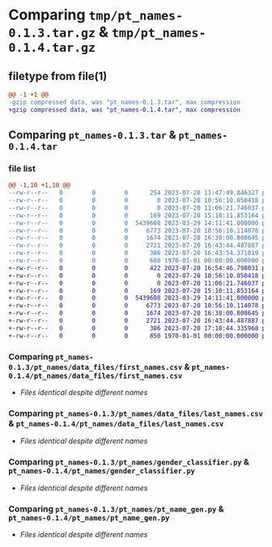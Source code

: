 # Comparing `tmp/pt_names-0.1.3.tar.gz` & `tmp/pt_names-0.1.4.tar.gz`

## filetype from file(1)

```diff
@@ -1 +1 @@
-gzip compressed data, was "pt_names-0.1.3.tar", max compression
+gzip compressed data, was "pt_names-0.1.4.tar", max compression
```

## Comparing `pt_names-0.1.3.tar` & `pt_names-0.1.4.tar`

### file list

```diff
@@ -1,10 +1,10 @@
--rw-r--r--   0        0        0      254 2023-07-20 11:47:49.846327 pt_names-0.1.3/README.md
--rw-r--r--   0        0        0        0 2023-07-20 10:56:10.050418 pt_names-0.1.3/pt_names/__init__.py
--rw-r--r--   0        0        0        0 2023-07-20 11:06:21.746037 pt_names-0.1.3/pt_names/data_files/__init__.py
--rw-r--r--   0        0        0      169 2023-07-20 15:10:11.853164 pt_names-0.1.3/pt_names/data_files/__pycache__/__init__.cpython-310.pyc
--rw-r--r--   0        0        0  5439608 2023-03-29 14:11:41.000000 pt_names-0.1.3/pt_names/data_files/first_names.csv
--rw-r--r--   0        0        0     6773 2023-07-20 10:56:10.114078 pt_names-0.1.3/pt_names/data_files/last_names.csv
--rw-r--r--   0        0        0     1674 2023-07-20 16:38:00.808645 pt_names-0.1.3/pt_names/gender_classifier.py
--rw-r--r--   0        0        0     2721 2023-07-20 16:43:44.487887 pt_names-0.1.3/pt_names/pt_name_gen.py
--rw-r--r--   0        0        0      386 2023-07-20 16:43:54.371019 pt_names-0.1.3/pyproject.toml
--rw-r--r--   0        0        0      688 1970-01-01 00:00:00.000000 pt_names-0.1.3/PKG-INFO
+-rw-r--r--   0        0        0      422 2023-07-20 16:54:46.798031 pt_names-0.1.4/README.md
+-rw-r--r--   0        0        0        0 2023-07-20 10:56:10.050418 pt_names-0.1.4/pt_names/__init__.py
+-rw-r--r--   0        0        0        0 2023-07-20 11:06:21.746037 pt_names-0.1.4/pt_names/data_files/__init__.py
+-rw-r--r--   0        0        0      169 2023-07-20 15:10:11.853164 pt_names-0.1.4/pt_names/data_files/__pycache__/__init__.cpython-310.pyc
+-rw-r--r--   0        0        0  5439608 2023-03-29 14:11:41.000000 pt_names-0.1.4/pt_names/data_files/first_names.csv
+-rw-r--r--   0        0        0     6773 2023-07-20 10:56:10.114078 pt_names-0.1.4/pt_names/data_files/last_names.csv
+-rw-r--r--   0        0        0     1674 2023-07-20 16:38:00.808645 pt_names-0.1.4/pt_names/gender_classifier.py
+-rw-r--r--   0        0        0     2721 2023-07-20 16:43:44.487887 pt_names-0.1.4/pt_names/pt_name_gen.py
+-rw-r--r--   0        0        0      386 2023-07-20 17:18:44.335968 pt_names-0.1.4/pyproject.toml
+-rw-r--r--   0        0        0      850 1970-01-01 00:00:00.000000 pt_names-0.1.4/PKG-INFO
```

### Comparing `pt_names-0.1.3/pt_names/data_files/first_names.csv` & `pt_names-0.1.4/pt_names/data_files/first_names.csv`

 * *Files identical despite different names*

### Comparing `pt_names-0.1.3/pt_names/data_files/last_names.csv` & `pt_names-0.1.4/pt_names/data_files/last_names.csv`

 * *Files identical despite different names*

### Comparing `pt_names-0.1.3/pt_names/gender_classifier.py` & `pt_names-0.1.4/pt_names/gender_classifier.py`

 * *Files identical despite different names*

### Comparing `pt_names-0.1.3/pt_names/pt_name_gen.py` & `pt_names-0.1.4/pt_names/pt_name_gen.py`

 * *Files identical despite different names*

